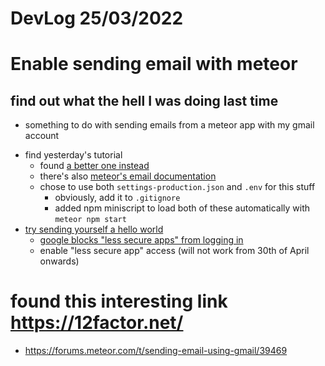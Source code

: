 DevLog 25/03/2022
=================


# Enable sending email with meteor
## find out what the hell I was doing last time
  - something to do with sending emails from a meteor app with my gmail account
  + find yesterday's tutorial
    - found [a better one instead][ref2]
    - there's also [meteor's email documentation][ref1]
    - chose to use both `settings-production.json` and `.env` for this stuff
      - obviously, add it to `.gitignore`
      - added npm miniscript to load both of these automatically with `meteor npm start`
  + [try sending yourself a hello world][ref2]
    - [google blocks "less secure apps" from logging in][ref2]
    - enable "less secure app" access (will not work from 30th of April onwards)





# found this interesting link https://12factor.net/
  - https://forums.meteor.com/t/sending-email-using-gmail/39469





[ref1]: https://docs.meteor.com/api/email.html "Sending emails with meteor"
[ref2]: http://zulfait.blogspot.com/2013/01/meteor-js-send-email-through-gmail.html "Sending emails with meteor... and gmail"
[ref3]: https://support.google.com/accounts/answer/6010255?hl=en